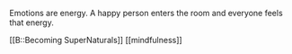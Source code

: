 Emotions are energy. A happy person enters the room and everyone feels that energy.

[[B::Becoming SuperNaturals]]  [[mindfulness]]